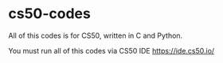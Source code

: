 # cs50-codes
All of this codes is for CS50, written in C and Python.

You must run all of this codes via CS50 IDE
https://ide.cs50.io/
